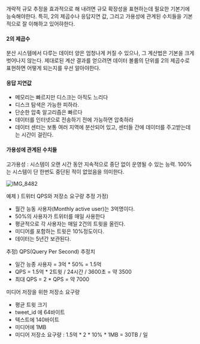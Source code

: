 개략적 규모 추정을 효과적으로 해 내려면 규모 확장성을 표현하는데 필요한 기본기에 능숙해야한다.
특히, 2의 제곱수나 응답지연 값, 그리고 가용성에 관계된 수치들을 기본적으로 잘 이해하고 있어햐한다.

#### 2의 제곱수
분산 시스템에서 다루는 데이터 양은 엄청나게 커질 수 있으나, 그 계산법은 기본을 크게 벗어나지 않는다.
제대로된 계산 결과를 얻으려면 데이터 볼륨의 단위를 2의 제곱수로 표현하면 어떻게 되는지를 우선 알아야한다.

#### 응답 지연값

- 메모리는 빠르지만 디스크는 아직도 느리다
- 디스크 탐색은 가능한 피하라.
- 단순한 압축 알고리즘은 빠르다
- 데이터를 인터넷으로 전송하기 전에 가능하면 압축하라
- 데이터 센터는 보통 여러 지역에 분산되어 있고, 센터들 간에 데이터를 주고받는데는 시간이 걸린다.

#### 가용성에 관계된 수치들

고가용성 : 시스템이 오랜 시간 동안 지속적으로 중단 없이 운영될 수 있는 능력.
100%는 시스템이 단 한번도 중단된 적이 없었음을 의미한다.

![IMG_8482](https://github.com/yujindonut/Study/assets/78431728/0ccfee5d-493b-4151-accf-06866be50d00)


예제 ) 트위터 QPS와 저장소 요구량 추정
가정) 
- 월간 능동 사용자(Monthly active user)는 3억명이다.
- 50%의 사용자가 트위터를 매일 사용한다
- 평균적으로 각 사용자는 매일 2건의 트윗을 올린다.
- 미디어를 포함하는 트윗은 10%정도이다.
- 데이터는 5년간 보관된다.

추정)
QPS(Query Per Second) 추정치 
- 일간 능종 사용자 = 3억 * 50% = 1.5억
- QPS = 1.5억 * 2트윗 / 24시간 / 3600초 = 약 3500
- 최대 QPS = 2 * QPS = 약 7000

미디어 저장을 위한 저장소 요구량
- 평균 트윗 크기
- tweet_id 에 64바이트
- 텍스트에 140바이트
- 미디어에 1MB
- 미디어 저장소 요구량 : 1.5억 * 2 * 10% * 1MB = 30TB / 일

